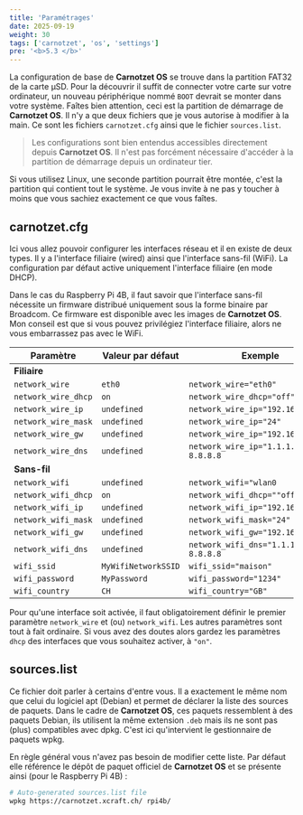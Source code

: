 ```yaml
---
title: 'Paramétrages'
date: 2025-09-19
weight: 30
tags: ['carnotzet', 'os', 'settings']
pre: '<b>5.3 </b>'
---
```


La configuration de base de **Carnotzet OS** se trouve dans la partition FAT32
de la carte µSD. Pour la découvrir il suffit de connecter votre carte sur votre
ordinateur, un nouveau périphérique nommé `BOOT` devrait se monter dans votre
système. Faîtes bien attention, ceci est la partition de démarrage de
**Carnotzet OS**. Il n'y a que deux fichiers que je vous autorise à modifier à
la main. Ce sont les fichiers `carnotzet.cfg` ainsi que le fichier
`sources.list`.

> Les configurations sont bien entendus accessibles directement depuis
> **Carnotzet OS**. Il n'est pas forcément nécessaire d'accéder à la partition
> de démarrage depuis un ordinateur tier.

Si vous utilisez Linux, une seconde partition pourrait être montée, c'est la
partition qui contient tout le système. Je vous invite à ne pas y toucher à
moins que vous sachiez exactement ce que vous faîtes.

## carnotzet.cfg

Ici vous allez pouvoir configurer les interfaces réseau et il en existe de deux
types. Il y a l'interface filiaire (wired) ainsi que l'interface sans-fil
(WiFi). La configuration par défaut active uniquement l'interface filiaire (en
mode DHCP).

Dans le cas du Raspberry Pi 4B, il faut savoir que l'interface sans-fil
nécessite un firmware distribué uniquement sous la forme binaire par Broadcom.
Ce firmware est disponible avec les images de **Carnotzet OS**. Mon conseil est
que si vous pouvez privilégiez l'interface filiaire, alors ne vous embarrassez
pas avec le WiFi.

| Paramètre           | Valeur par défaut   | Exemple                             |
| ------------------- | ------------------- | ----------------------------------- |
| **Filiaire**        |                     |                                     |
| `network_wire`      | `eth0`              | `network_wire="eth0"`               |
| `network_wire_dhcp` | `on`                | `network_wire_dhcp="off"`           |
| `network_wire_ip`   | `undefined`         | `network_wire_ip="192.168.1.100"`   |
| `network_wire_mask` | `undefined`         | `network_wire_ip="24"`              |
| `network_wire_gw`   | `undefined`         | `network_wire_ip="192.168.1.3"`     |
| `network_wire_dns`  | `undefined`         | `network_wire_ip="1.1.1.1 8.8.8.8`  |
| **Sans-fil**        |                     |                                     |
| `network_wifi`      | `undefined`         | `network_wifi="wlan0`               |
| `network_wifi_dhcp` | `on`                | `network_wifi_dhcp=""off"`          |
| `network_wifi_ip`   | `undefined`         | `network_wifi_ip="192.168.2.100"`   |
| `network_wifi_mask` | `undefined`         | `network_wifi_mask="24"`            |
| `network_wifi_gw`   | `undefined`         | `network_wifi_gw="192.168.2.1"`     |
| `network_wifi_dns`  | `undefined`         | `network_wifi_dns="1.1.1.1 8.8.8.8` |
| `wifi_ssid`         | `MyWifiNetworkSSID` | `wifi_ssid="maison"`                |
| `wifi_password`     | `MyPassword`        | `wifi_password="1234"`              |
| `wifi_country`      | `CH`                | `wifi_country="GB"`                 |

Pour qu'une interface soit activée, il faut obligatoirement définir le premier
paramètre `network_wire` et (ou) `network_wifi`. Les autres paramètres sont tout
à fait ordinaire. Si vous avez des doutes alors gardez les paramètres `dhcp` des
interfaces que vous souhaitez activer, à `"on"`.

## sources.list

Ce fichier doit parler à certains d'entre vous. Il a exactement le même nom que
celui du logiciel apt (Debian) et permet de déclarer la liste des sources de
paquets. Dans le cadre de **Carnotzet OS**, ces paquets ressemblent à des
paquets Debian, ils utilisent la même extension `.deb` mais ils ne sont pas
(plus) compatibles avec dpkg. C'est ici qu'intervient le gestionnaire de paquets
wpkg.

En règle général vous n'avez pas besoin de modifier cette liste. Par défaut elle
référence le dépôt de paquet officiel de **Carnotzet OS** et se présente ainsi
(pour le Raspberry Pi 4B) :

```sh
# Auto-generated sources.list file
wpkg https://carnotzet.xcraft.ch/ rpi4b/
```
